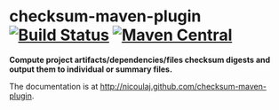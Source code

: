 checksum-maven-plugin [![Build Status](https://travis-ci.org/nicoulaj/checksum-maven-plugin.svg)](https://travis-ci.org/nicoulaj/checksum-maven-plugin) [![Maven Central](https://maven-badges.herokuapp.com/maven-central/net.ju-n.maven.plugins/checksum-maven-plugin/badge.svg)](https://maven-badges.herokuapp.com/maven-central/net.ju-n.maven.plugins/checksum-maven-plugin)
=======================================================================================================================================================

**Compute project artifacts/dependencies/files checksum digests and output them to individual or summary files.**

The documentation is at <http://nicoulaj.github.com/checksum-maven-plugin>.
